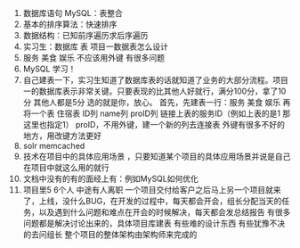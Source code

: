 1. 数据库语句 MySQL：表整合
2. 基本的排序算法：快速排序
3. 数据结构：已知前序遍历求后序遍历
4. 实习生：数据库 表  项目一数据表怎么设计
5. 服务 美食 娱乐  不应该用外键 有很多问题
6. MySQL 学习！ 
7. 自己建表一下，实习生知道了数据库表的话就知道了业务的大部分流程。项目一的数据库表示非常关键。只要表现的比其他人好就行，满分100分，拿了10分 其他人都是5分 选的就是你，放心。
首先，先建表一行：服务 美食 娱乐 
再将一个表 住宿表 ID列 name列 proID列 链接上表的服务ID（例如上表的是1 那这里也指定1）
proID，不用外键，建一个新的列去连接表
外键有很多不好的地方，用改键方法更好
8. solr  memcached
9. 技术在项目中的具体应用场景 ，只要知道某个项目的具体应用场景并说是自己在项目中就这么用的就行
10. 文档中没有的有的面经上有：例如MySQL如何优化
11. 项目里5 6个人 中途有人离职
一个项目交付给客户之后马上另一个项目就来了，上线，没什么BUG，在开发的过程中，每天都会开会，组长分配当天的任务，以及遇到什么问题和难点在开会的时候解决，每天都会发总结报告
有很多问题都是解决讨论出来的，具体项目库建表 有些难的设计东西 有些犹豫不决的去问组长
整个项目的整体架构由架构师来完成的